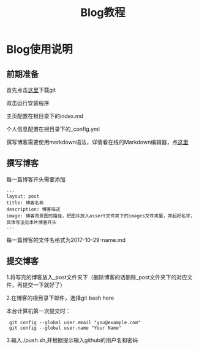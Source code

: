 ﻿---
layout: post
title: Blog教程
description: 这是一篇教程
image: assets/images/02.jpg
---

# Blog使用说明
## 前期准备
首先点击[这里](https://git-scm.com/download/win)下载git

双击运行安装程序

主页配置在根目录下的index.md

个人信息配置在根目录下的_config.yml

撰写博客需要使用markdown语法，详情看在线的Markdown编辑器，点[这里](https://www.zybuluo.com/mdeditor)

## 撰写博客
每一篇博客开头需要添加
```
---
layout: post
title: 博客名称
description: 博客描述
image: 博客背景图的路径，把图片放入assert文件夹下的images文件夹里，并起好名字，具体写法见本片博客开头
---
```
每一篇博客的文件名格式为2017-10-29-name.md

## 提交博客
1.将写完的博客放入_post文件夹下（删除博客的话删除_post文件夹下的对应文件，再提交一下就好了）

2.在博客的根目录下邮件，选择git bash here

本台计算机第一次提交时：
```
 git config --global user.email "you@example.com"
 git config --global user.name "Your Name"

```

3.输入./push.sh,并根据提示输入github的用户名和密码
